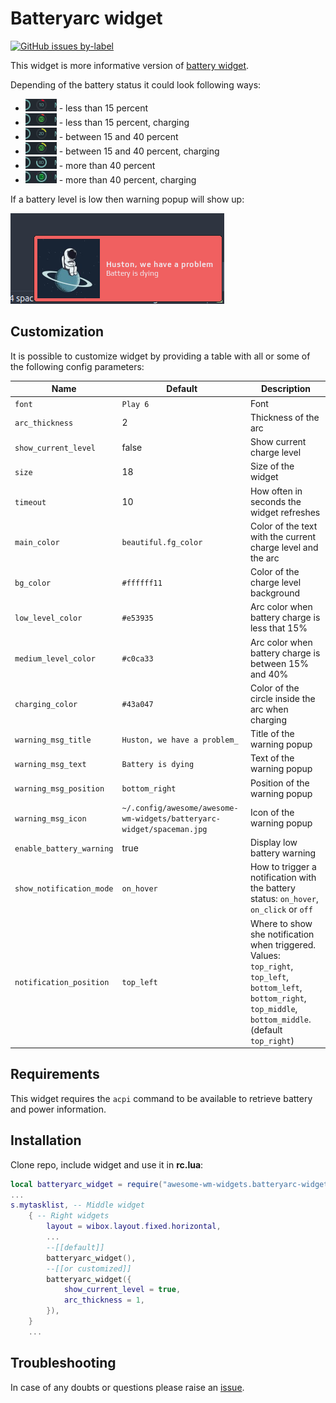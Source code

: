 # Batteryarc widget

[![GitHub issues by-label](https://img.shields.io/github/issues-raw/streetturtle/awesome-wm-widgets/batteryarc)](https://github.com/streetturtle/awesome-wm-widgets/labels/batteryarc)

This widget is more informative version of [battery widget](https://github.com/streetturtle/awesome-wm-widgets/tree/master/battery-widget).

Depending of the battery status it could look following ways:

 - ![10_d](./10_d.png) - less than 15 percent
 - ![10_c](./10_c.png) - less than 15 percent, charging
 - ![20_d](./20_d.png) - between 15 and 40 percent
 - ![20_c](./20_c.png) - between 15 and 40 percent, charging
 - ![80_d](./80_d.png) - more than 40 percent
 - ![80_c](./80_c.png) - more than 40 percent, charging

If a battery level is low then warning popup will show up:

![warning](./warning.png)

## Customization

It is possible to customize widget by providing a table with all or some of the following config parameters:

| Name | Default | Description |
|---|---|---|
| `font` | `Play 6` | Font |
| `arc_thickness` | 2 | Thickness of the arc |
| `show_current_level`| false | Show current charge level |
| `size`| 18 | Size of the widget |
| `timeout` | 10 | How often in seconds the widget refreshes |
| `main_color` | `beautiful.fg_color` | Color of the text with the current charge level and the arc |
| `bg_color` | `#ffffff11` | Color of the charge level background |
| `low_level_color` | `#e53935` | Arc color when battery charge is less that 15% |
| `medium_level_color` | `#c0ca33` |  Arc color when battery charge is between 15% and 40% |
| `charging_color` | `#43a047` |  Color of the circle inside the arc when charging  |
| `warning_msg_title` | `Huston, we have a problem_` | Title of the warning popup |
| `warning_msg_text` | `Battery is dying` | Text of the warning popup |
| `warning_msg_position` | `bottom_right` | Position of the warning popup |
| `warning_msg_icon` | `~/.config/awesome/awesome-wm-widgets/batteryarc-widget/spaceman.jpg` | Icon of the warning popup |
| `enable_battery_warning` | true | Display low battery warning |
| `show_notification_mode` | `on_hover` | How to trigger a notification with the battery status: `on_hover`, `on_click` or `off`  |
| `notification_position` | `top_left` | Where to show she notification when triggered. Values: `top_right`, `top_left`, `bottom_left`, `bottom_right`, `top_middle`, `bottom_middle`. (default `top_right`) |

## Requirements

This widget requires the `acpi` command to be available to retrieve battery and
power information.

## Installation

Clone repo, include widget and use it in **rc.lua**:

```lua
local batteryarc_widget = require("awesome-wm-widgets.batteryarc-widget.batteryarc")
...
s.mytasklist, -- Middle widget
	{ -- Right widgets
    	layout = wibox.layout.fixed.horizontal,
		...
        --[[default]]
		batteryarc_widget(),		
        --[[or customized]]
        batteryarc_widget({
            show_current_level = true,
            arc_thickness = 1,
        }),
	}
	...
```

## Troubleshooting

In case of any doubts or questions please raise an [issue](https://github.com/streetturtle/awesome-wm-widgets/issues/new).

